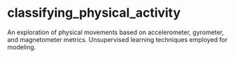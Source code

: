 # classifying_physical_activity
An exploration of physical movements based on accelerometer, gyrometer, and magnetometer metrics. Unsupervised learning techniques employed for modeling.
